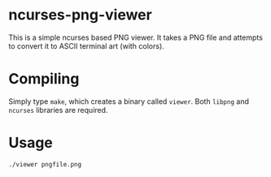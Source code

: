 ncurses-png-viewer
=================

This is a simple ncurses based PNG viewer. It takes a PNG file and attempts to convert it to ASCII terminal art (with colors).

Compiling
=========

Simply type `make`, which creates a binary called `viewer`. Both `libpng` and `ncurses` libraries are required.

Usage
=====

    ./viewer pngfile.png
